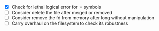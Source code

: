 - [x] Check for lethal logical error for := symbols
- [ ] Consider delete the file after merged or removed
- [ ] Consider remove the fd from memory after long without manipulation
- [ ] Carry overhaul on the filesystem to check its robustness
